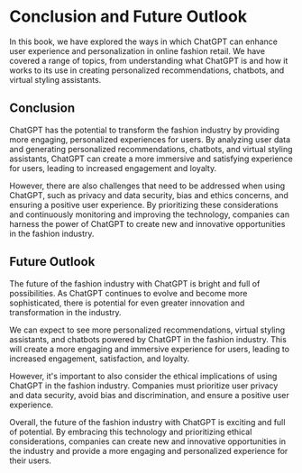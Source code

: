 Conclusion and Future Outlook
=================================================================================

In this book, we have explored the ways in which ChatGPT can enhance user experience and personalization in online fashion retail. We have covered a range of topics, from understanding what ChatGPT is and how it works to its use in creating personalized recommendations, chatbots, and virtual styling assistants.

Conclusion
----------

ChatGPT has the potential to transform the fashion industry by providing more engaging, personalized experiences for users. By analyzing user data and generating personalized recommendations, chatbots, and virtual styling assistants, ChatGPT can create a more immersive and satisfying experience for users, leading to increased engagement and loyalty.

However, there are also challenges that need to be addressed when using ChatGPT, such as privacy and data security, bias and ethics concerns, and ensuring a positive user experience. By prioritizing these considerations and continuously monitoring and improving the technology, companies can harness the power of ChatGPT to create new and innovative opportunities in the fashion industry.

Future Outlook
--------------

The future of the fashion industry with ChatGPT is bright and full of possibilities. As ChatGPT continues to evolve and become more sophisticated, there is potential for even greater innovation and transformation in the industry.

We can expect to see more personalized recommendations, virtual styling assistants, and chatbots powered by ChatGPT in the fashion industry. This will create a more engaging and immersive experience for users, leading to increased engagement, satisfaction, and loyalty.

However, it's important to also consider the ethical implications of using ChatGPT in the fashion industry. Companies must prioritize user privacy and data security, avoid bias and discrimination, and ensure a positive user experience.

Overall, the future of the fashion industry with ChatGPT is exciting and full of potential. By embracing this technology and prioritizing ethical considerations, companies can create new and innovative opportunities in the industry and provide a more engaging and personalized experience for their users.

